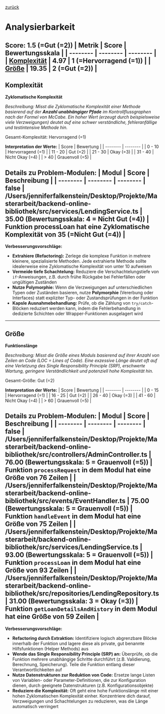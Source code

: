 [zurück](../REPORT.md)
# Analysierbarkeit
Score: 1.5 (=Gut (=2))
| Metrik | Score | Bewertungsskala |
| -------- | -------- | -------- |
| [Komplexität](#komplexität) | 4.97 | 1 (=Hervorragend (=1)) |
| [Größe](#größe) | 19.35 | 2 (=Gut (=2)) |
-----
## Komplexität
**Zyklomatische Komplexität**
 
*Beschreibung: Misst die Zyklomatische Komplexität einer Methode basierend auf der **Anzahl unabhängiger Pfade** im Kontrollflussgraphen nach der Formel von McCabe. Ein hoher Wert (erzeugt durch beispielsweise viele Verzweigungen) deutet auf eine schwer verständliche, fehleranfällige und testintensive Methode hin.*
 
Gesamt-Komplexität: Hervorragend (=1)
 
**Interpretation der Werte:**
| Score | Bewertung |
| -------- | -------- |
| 0 - 10 | Hervorragend (=1) |
| 11 - 20 | Gut (=2) |
| 21 - 30 | Okay (=3) |
| 31 - 40 | Nicht Okay (=4) |
| > 40 | Grauenvoll (=5) |
 
**Details zu Problem-Modulen:**
| Modul | Score | Beschreibung |
| -------- | -------- | -------- |
false
| /Users/jenniferfalkenstein/Desktop/Projekte/Masterarbeit/backend-online-bibliothek/src/services/LendingService.ts | 35.00 (Bewertungsskala: 4 = Nicht Gut (=4)) | Funktion processLoan hat eine Zyklomatische Komplexität von 35 (=Nicht Gut (=4)) |
-----
**Verbesserungsvorschläge:**
- **Extrahiere (Refactoring):** Zerlege die komplexe Funktion in mehrere kleinere, spezialisierte Methoden. Jede extrahierte Methode sollte idealerweise eine Zyklomatische Komplexität von unter 10 aufweisen
- **Vermeide tiefe Schachtelung:** Reduziere die Verschachtelungstiefe von `if`-Anweisungen, z.B. durch frühe Rückgabe bei Fehlerfällen oder ungültigen Zuständen
- **Nutze Polymorphie:** Wenn die Verzweigungen auf unterschiedlichen Typen oder Zuständen basieren, nutze **Polymorphie** (Vererbung oder Interfaces) statt expliziter Typ- oder Zustandsprüfungen in der Funktion
- **Kapsle Ausnahmebehandlung:** Prüfe, ob die Zählung von `try/catch`-Blöcken reduziert werden kann, indem die Fehlerbehandlung in dedizierte Schichten oder Wrapper-Funktionen ausgelagert wird
-----
## Größe
**Funktionslänge**
 
*Beschreibung: Misst die Größe eines Moduls basierend auf ihrer Anzahl von Zeilen an Code (LOC = Lines of Code). Eine exzessive Länge deutet oft auf eine Verletzung des Single Responsibility Principle (SRP), erschwerte Wartung, geringere Verständlichkeit und potenziell hohe Komplexität hin.*
 
Gesamt-Größe: Gut (=2)
 
**Interpretation der Werte:**
| Score | Bewertung |
| -------- | -------- |
| 0 - 15 | Hervorragend (=1) |
| 16 - 25 | Gut (=2) |
| 26 - 40 | Okay (=3) |
| 41 - 60 | Nicht Okay (=4) |
| > 60 | Grauenvoll (=5) |
 
**Details zu Problem-Modulen:**
| Modul | Score | Beschreibung |
| -------- | -------- | -------- |
false
| /Users/jenniferfalkenstein/Desktop/Projekte/Masterarbeit/backend-online-bibliothek/src/controllers/AdminController.ts | 76.00 (Bewertungsskala: 5 = Grauenvoll (=5)) | Funktion `processRequest` in dem Modul hat eine Größe von 76 Zeilen |
| /Users/jenniferfalkenstein/Desktop/Projekte/Masterarbeit/backend-online-bibliothek/src/events/EventHandler.ts | 75.00 (Bewertungsskala: 5 = Grauenvoll (=5)) | Funktion `handleEvent` in dem Modul hat eine Größe von 75 Zeilen |
| /Users/jenniferfalkenstein/Desktop/Projekte/Masterarbeit/backend-online-bibliothek/src/services/LendingService.ts | 93.00 (Bewertungsskala: 5 = Grauenvoll (=5)) | Funktion `processLoan` in dem Modul hat eine Größe von 93 Zeilen |
| /Users/jenniferfalkenstein/Desktop/Projekte/Masterarbeit/backend-online-bibliothek/src/repositories/LendingRepository.ts | 31.00 (Bewertungsskala: 3 = Okay (=3)) | Funktion `getLoanDetailsAndHistory` in dem Modul hat eine Größe von 59 Zeilen |
-----
**Verbesserungsvorschläge:**
- **Refactoring durch Extraktion:** Identifiziere logisch abgrenzbare Blöcke innerhalb der Funktion und lagere diese als private, gut benannte Hilfsfunktionen (Helper Methods) aus
- **Wende das Single Responsibility Principle (SRP) an:** Überprüfe, ob die Funktion mehrere unabhängige Schritte durchführt (z.B. Validierung, Berechnung, Speicherung). Teile die Funktion entlang dieser Verantwortlichkeiten auf
- **Nutze Datenstrukturen zur Reduktion von Code:** Ersetze lange Listen von Variablen- oder Parameter-Definitionen, die zur Konfiguration dienen, durch geeignete Datenstrukturen (z.B. Konfigurationsobjekte)
- **Reduziere die Komplexität:** Oft geht eine hohe Funktionslänge mit einer hohen Zyklomatischen Komplexität einher. Konzentriere dich darauf, Verzweigungen und Schachtelungen zu reduzieren, was die Länge automatisch verringert